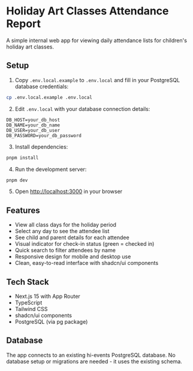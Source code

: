 # Holiday Art Classes Attendance Report

A simple internal web app for viewing daily attendance lists for children's holiday art classes.

## Setup

1. Copy `.env.local.example` to `.env.local` and fill in your PostgreSQL database credentials:
```bash
cp .env.local.example .env.local
```

2. Edit `.env.local` with your database connection details:
```
DB_HOST=your_db_host
DB_NAME=your_db_name
DB_USER=your_db_user
DB_PASSWORD=your_db_password
```

3. Install dependencies:
```bash
pnpm install
```

4. Run the development server:
```bash
pnpm dev
```

5. Open [http://localhost:3000](http://localhost:3000) in your browser

## Features

- View all class days for the holiday period
- Select any day to see the attendee list
- See child and parent details for each attendee
- Visual indicator for check-in status (green = checked in)
- Quick search to filter attendees by name
- Responsive design for mobile and desktop use
- Clean, easy-to-read interface with shadcn/ui components

## Tech Stack

- Next.js 15 with App Router
- TypeScript
- Tailwind CSS
- shadcn/ui components
- PostgreSQL (via pg package)

## Database

The app connects to an existing hi-events PostgreSQL database. No database setup or migrations are needed - it uses the existing schema.

